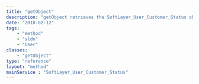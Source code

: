 ```yaml
---
title: "getObject"
description: "getObject retrieves the SoftLayer_User_Customer_Status object whose ID number corresponds to the ID number of the init parameter passed to the SoftLayer_User_Customer_Status service. "
date: "2018-02-12"
tags:
    - "method"
    - "sldn"
    - "User"
classes:
    - "getObject"
type: "reference"
layout: "method"
mainService : "SoftLayer_User_Customer_Status"
---
```

